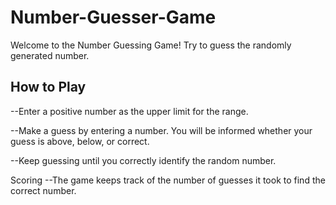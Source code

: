 # Number-Guesser-Game

Welcome to the Number Guessing Game! Try to guess the randomly generated number.

## How to Play
--Enter a positive number as the upper limit for the range.

--Make a guess by entering a number. You will be informed whether your guess is above, below, or correct.

--Keep guessing until you correctly identify the random number.

Scoring
--The game keeps track of the number of guesses it took to find the correct number.

